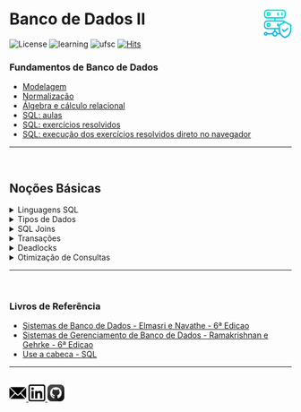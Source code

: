 # Banco de Dados II <img src="images/image_bd.png" width="10%" height="10%" align="right" valign="center"/> 

![License](https://img.shields.io/badge/Code%20License-MIT-green.svg)
![learning](https://img.shields.io/badge/SQL-learning-green.svg)
![ufsc](https://img.shields.io/badge/UFSC-Banco%20de%20Dados-green.svg)
[![Hits](https://hits.seeyoufarm.com/api/count/incr/badge.svg?url=https%3A%2F%2Fgithub.com%2Fbrunocampos01%2Fbanco-de-dados&count_bg=%2379C83D&title_bg=%23555555&icon=&icon_color=%23E7E7E7&title=Views&edge_flat=false)](https://hits.seeyoufarm.com)

### **Fundamentos de Banco de Dados**
- [Modelagem](modelagem)
- [Normalização](normalizacao)
- [Álgebra e cálculo relacional](algebra_e_calculo)
- [SQL: aulas](sql/aulas)
- [SQL: exercícios resolvidos](sql/exercicios)
- [SQL: execução dos exercícios resolvidos direto no navegador](https://colab.research.google.com/drive/1_X-KgO7pNk_VU2w52FVcyHsSCjRLnsiE?usp=sharing)

---

<br/>

## **Noções Básicas** 

<details>	
  <summary><a> Linguagens SQL</a></summary>

  - **DDL** (Linguagem de Definição de Dados), que lida com esquemas e descrições de banco de dados.
  - **DML** (Linguagem de Manipulação de Dados), que lida com a manipulação de dados e inclui instruções SQL mais comuns, como SELECT, INSERT, UPDATE, DELETE etc.
  - **DCL** (Linguagem de Controle de Dados), que inclui comandos como GRANT, e principalmente relacionado com direitos, permissões e outros controles do sistema de banco de dados.
  <br/>
</details>

<details>	
  <summary><a> Tipos de Dados</a></summary>

  [Cheat Sheet](https://gist.github.com/janikvonrotz/6e27788f662fcdbba3fb#datatypes)
  <br/>
</details>

<details>	
  <summary><a> SQL Joins</a></summary>

  <img src="images/sql_join.jpg" width="80%" height="80%" align="center" valign="center"/> 
  <br/>
</details>

<details>	
  <summary><a> Transações</a></summary>

  Transação em banco de dados é uma coleção de várias operações ex: `SELECT`, `UPDATE`, `DELETE` ou `INSERT` como uma **única unidade de trabalho**.
  <br/>
  Podemos definir onde a transação começará e quando terminará. Para iniciar a transação, usamos a sintaxe `BEGIN`.
  <br/>
  Se as consultas em uma transação foram executadas com sucesso, salvamos as alterações usando a sintaxe `COMMIT`. Se as consultas em uma transação falharem na execução, então reverteremos as alterações antes da execução da transação usando a sintaxe `ROLLBACK`.
  
  <img src="images/transaction.png" width="80%" height="80%" align="center" valign="center"/> 
  
  Ex:
  ```sql
  SELECT BALANCE FROM ACCOUNT WHERE ID = 1
  UPDATE ACCOUNT SET BALANCE = BALANCE - 100 WHERE ID = 1
  UPDATE ACCOUNT SET BALANCE = BALANCE + 100 WHERE ID = 2
  ```
  
  <img src="images/commit.png" width="50%" height="70%" align="center" valign="center"/> 
  
  <img src="images/rollback.png" width="50%" height="70%" align="center" valign="center"/> 
  
  <br/>
  
  <details>	
  <summary><a> Propriedades das Trasações</a></summary>
    
  Todo banco de dados RELACIONAL deve possuir as propriedades ACID:
  - **ATOMICIDADE**: todas as operações de uma transação são realizadas. Isso significa que em caso de sucesso deve ser executada totalmente e em casos de erros ou falhas deve ser abortada por completo.
  - **CONSISTENCIA**: leva o DB de um estado consistente para outro estado consistente.
  - **INDEPENDENCIA**: o processamento de transações não deve interferir em outras transações.
  - **DURABILIDADE**: resultados de operações confirmadas não devem interferir em outras transações.
  <br/>
  </details>
  
  <details>	
  <summary><a> Controle de transações</a></summary>
    
  Controle de transações serve para garantir as caracteristicas fundamentais de uma transação (ACID).
  <br/>
  </details>
  
  
  <details>	
  <summary><a> Protocolo 2phase commit</a></summary>
    
  - Preparação: um dos participantes é eleito coordenador e envia a cada nodo uma solicitação para preparar para o commit.
  - Commit: se todos os nodos participantes estão prontos, o coordenador envia um sinal de commit para cada participante e depois executa
    - Se um nodo falhar na preparação do coomit, o coordenador manda um sinal de rollback para todos.
    - Se o nodo coordenador cair: haverá um backup que será eleito. Em seguida por broadcast, os outros nodos são avisados da mundança.
  <br/>
  </details>
  
  <br/>
</details>


<details>	
  <summary><a> Deadlocks</a></summary>
 
Lock é quando uma ação está sendo tomada em um banco de dados e para evitar a concorrência de 2 comandos em cima do mesmo registro ou tabela, um lock (travamento) é executado. Quando um lock é ativo a transação por sua vez aguarda o unlock (destravamento) da tarefa que estava a sua frente para assim poder ser executada. 
<br/>
Já o DeadLock, é um caso que ocorre nos bancos de dados quando são feitos muitos lock’s que dependem de outros lock’s para prosseguirem, causando uma fila eterna de bloqueio.

<img src="images/deadlock.png" width="80%" height="80%" align="center" valign="center"/> 

<br/>

Isso causa um ciclo de dependências (dependência cíclica) e assim impedindo que qualquer tarefa possa ser executada. Geralmente em casos assim, os SGBD’s cancelam ambas as transações para que as próximas possam ser realizadas.

  <br/>
</details>


<details>	
  <summary><a> Otimização de Consultas</a></summary>
 
  É sempre necessário levar em conta:
  - replicação dos dados
  - reconstrução das relações a partir de fragmentos
  - tempo de recuperação
  - tempo de processamento
  - transmissão pela rede
  
  #### Fragmentação de Dados
  Um dado ou relação será fragmentado e armazenado em diferentes nodos.<br>
  A fragmentação pode ser de 2 formas:
  - Horizontal: os fragmentos são definidos por SELEÇÃO
  - Vertical: os fragmentos são definidos por PROJEÇÃO

  <br/>
</details>


---

<br/>

### **Livros de Referência**
- [Sistemas de Banco de Dados - Elmasri e Navathe - 6ª Edicao]()
- [Sistemas de Gerenciamento de Banco de Dados - Ramakrishnan e Gehrke - 6ª Edicao]()
- [Use a cabeca - SQL]()

---

<p  align="left">
	<br/>
	<a href="mailto:thiagocarretero433@gmail.com" target="_blank"><img src="images/email.png" width="30">
	</a>
	<a href="https://www.linkedin.com/in/thiago-santos-thc/" target="_blank"><img src="images/linkedin.png" width="30">
	</a>
	<a href="https://github.com/Thiago-CSantos" target="_blank"><img src="images/github.png" width="30"></a>
    <br/>
</p>
